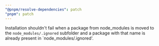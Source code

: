 ```yaml
---
"@pnpm/resolve-dependencies": patch
"pnpm": patch
---
```


Installation shouldn't fail when a package from node_modules is moved to the `node_modules/.ignored` subfolder and a package with that name is already present in `node_modules/.ignored'.
